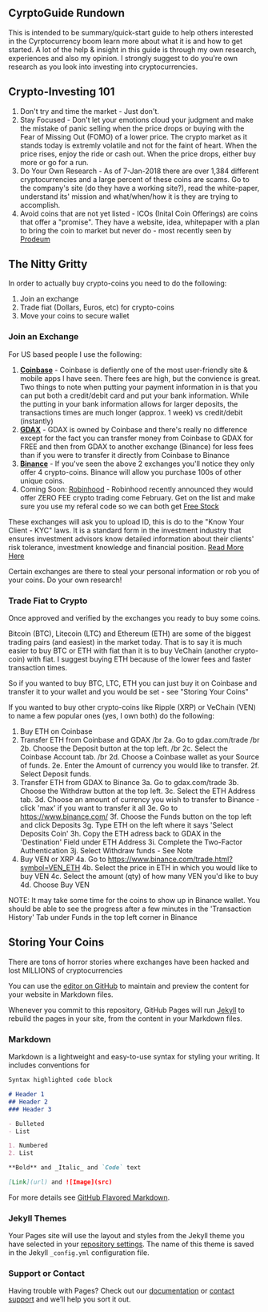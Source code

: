 ## CyrptoGuide Rundown

This is intended to be summary/quick-start guide to help others interested in the Cyrptocurrency boom learn more about what it is and how to get started.
A lot of the help & insight in this guide is through my own research, experiences and also my opinion. I strongly suggest to do you're own research as you look into investing into cryptocurrencies. 

## Crypto-Investing 101
1. Don't try and time the market - Just don't.
2. Stay Focused - Don't let your emotions cloud your judgment and make the mistake of panic selling when the price drops or buying with the Fear of Missing Out (FOMO) of a lower price. The crypto market as it stands today is extremly volatile and not for the faint of heart. When the price rises, enjoy the ride or cash out. When the price drops, either buy more or go for a run.
3. Do Your Own Research - As of 7-Jan-2018 there are over 1,384 different cryptocurrencies and a large percent of these coins are scams. Go to the company's site (do they have a working site?), read the white-paper, understand its' mission and what/when/how it is they are trying to accomplish.
4. Avoid coins that are not yet listed - ICOs (Inital Coin Offerings) are coins that offer a "promise". They have a website, idea, whitepaper with a plan to bring the coin to market but never do - most recently seen by [Prodeum](https://www.reddit.com/r/CryptoCurrency/comments/7tpifa/prodeum_ico_exitscams_with_millions_of_dollars)

## The Nitty Gritty
In order to actually buy crypto-coins you need to do the following:
1. Join an exchange
2. Trade fiat (Dollars, Euros, etc) for crypto-coins
3. Move your coins to secure wallet

### Join an Exchange
For US based people I use the following:
1. **[Coinbase](https://www.coinbase.com/)** - Coinbase is defiently one of the most user-friendly site & mobile apps I have seen. There fees are high, but the convience is great. Two things to note when putting your payment information in is that you can put both a credit/debit card and put your bank information. While the putting in your bank information allows for larger deposits, the transactions times are much longer (approx. 1 week) vs credit/debit (instantly)
2. **[GDAX](https://www.gdax.com/)** - GDAX is owned by Coinbase and there's really no difference except for the fact you can transfer money from Coinbase to GDAX for FREE and then from GDAX to another exchange (Binance) for less fees than if you were to transfer it directly from Coinbase to Binance
3. **[Binance](https://www.binance.com/)** - If you've seen the above 2 exchanges you'll notice they only offer 4 crypto-coins. Binance will allow you purchase 100s of other unique coins. 
4. Coming Soon: [Robinhood](https://robinhood.com/referral/adamr520/) - Robinhood recently announced they would offer ZERO FEE crypto trading come February. Get on the list and make sure you use my referal code so we can both get [Free Stock](https://robinhood.com/referral/adamr520/)

These exchanges will ask you to upload ID, this is do to the "Know Your Client - KYC" laws. It is a standard form in the investment industry that ensures investment advisors know detailed information about their clients' risk tolerance, investment knowledge and financial position. [Read More Here](https://www.investopedia.com/terms/k/knowyourclient.asp)

Certain exchanges are there to steal your personal information or rob you of your coins. Do your own research!

### Trade Fiat to Crypto
Once approved and verified by the exchanges you ready to buy some coins. 

Bitcoin (BTC), Litecoin (LTC) and Ethereum (ETH) are some of the biggest trading pairs (and easiest) in the market today. That is to say it is much easier to buy BTC or ETH with fiat than it is to buy VeChain (another crypto-coin) with fiat. I suggest buying ETH because of the lower fees and faster transaction times. 

So if you wanted to buy BTC, LTC, ETH you can just buy it on Coinbase and transfer it to your wallet and you would be set - see "Storing Your Coins"

If you wanted to buy other crypto-coins like Ripple (XRP) or VeChain (VEN) to name a few popular ones (yes, I own both) do the following:
1. Buy ETH on Coinbase
2. Transfer ETH from Coinbase and GDAX /br
  2a. Go to gdax.com/trade /br
  2b. Choose the Deposit button at the top left. /br
  2c. Select the Coinbase Account tab. /br
  2d. Choose a Coinbase wallet as your Source of funds.
  2e. Enter the Amount of currency you would like to transfer.
  2f. Select Deposit funds.
3. Transfer ETH from GDAX to Binance
  3a. Go to gdax.com/trade
  3b. Choose the Withdraw button at the top left.
  3c. Select the ETH Address tab.
  3d. Choose an amount of currency you wish to transfer to Binance - click 'max' if you want to transfer it all
  3e. Go to https://www.binance.com/
  3f. Choose the Funds button on the top left and click Deposits
  3g. Type ETH on the left where it says 'Select Deposits Coin'
  3h. Copy the ETH adress back to GDAX in the 'Destination' Field under ETH Address
  3i. Complete the Two-Factor Authentication
  3j. Select Withdraw funds - See Note
4. Buy VEN or XRP
  4a. Go to https://www.binance.com/trade.html?symbol=VEN_ETH
  4b. Select the price in ETH in which you would like to buy VEN
  4c. Select the amount (qty) of how many VEN you'd like to buy
  4d. Choose Buy VEN

NOTE: It may take some time for the coins to show up in Binance wallet. You should be able to see the progress after a few minutes in the 'Transaction History' Tab under Funds in the top left corner in Binance

## Storing Your Coins
There are tons of horror stories where exchanges have been hacked and lost MILLIONS of cryptocurrencies

You can use the [editor on GitHub](https://github.com/adamrib/CryptoGuide/edit/master/README.md) to maintain and preview the content for your website in Markdown files.

Whenever you commit to this repository, GitHub Pages will run [Jekyll](https://jekyllrb.com/) to rebuild the pages in your site, from the content in your Markdown files.

### Markdown

Markdown is a lightweight and easy-to-use syntax for styling your writing. It includes conventions for

```markdown
Syntax highlighted code block

# Header 1
## Header 2
### Header 3

- Bulleted
- List

1. Numbered
2. List

**Bold** and _Italic_ and `Code` text

[Link](url) and ![Image](src)
```

For more details see [GitHub Flavored Markdown](https://guides.github.com/features/mastering-markdown/).

### Jekyll Themes

Your Pages site will use the layout and styles from the Jekyll theme you have selected in your [repository settings](https://github.com/adamrib/CryptoGuide/settings). The name of this theme is saved in the Jekyll `_config.yml` configuration file.

### Support or Contact

Having trouble with Pages? Check out our [documentation](https://help.github.com/categories/github-pages-basics/) or [contact support](https://github.com/contact) and we’ll help you sort it out.
